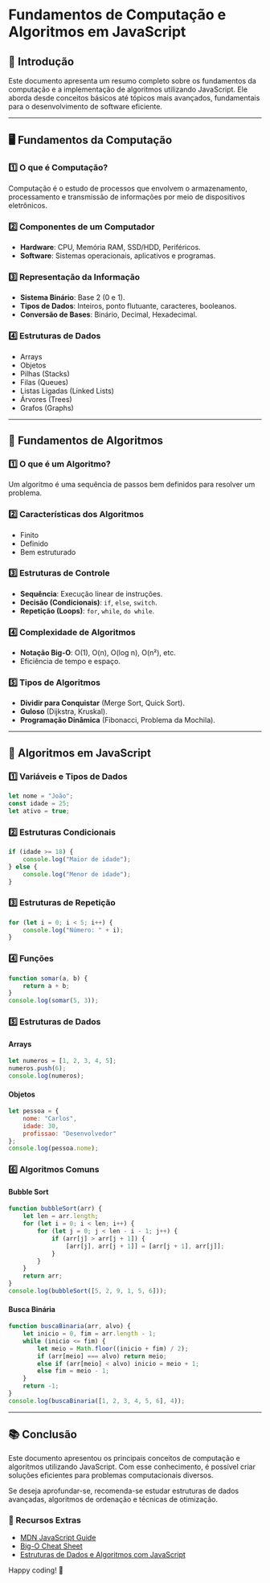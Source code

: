 # Fundamentos de Computação e Algoritmos em JavaScript

## 📌 Introdução
Este documento apresenta um resumo completo sobre os fundamentos da computação e a implementação de algoritmos utilizando JavaScript. Ele aborda desde conceitos básicos até tópicos mais avançados, fundamentais para o desenvolvimento de software eficiente.

---

## 🖥️ Fundamentos da Computação
### 1️⃣ O que é Computação?
Computação é o estudo de processos que envolvem o armazenamento, processamento e transmissão de informações por meio de dispositivos eletrônicos.

### 2️⃣ Componentes de um Computador
- **Hardware**: CPU, Memória RAM, SSD/HDD, Periféricos.
- **Software**: Sistemas operacionais, aplicativos e programas.

### 3️⃣ Representação da Informação
- **Sistema Binário**: Base 2 (0 e 1).
- **Tipos de Dados**: Inteiros, ponto flutuante, caracteres, booleanos.
- **Conversão de Bases**: Binário, Decimal, Hexadecimal.

### 4️⃣ Estruturas de Dados
- Arrays
- Objetos
- Pilhas (Stacks)
- Filas (Queues)
- Listas Ligadas (Linked Lists)
- Árvores (Trees)
- Grafos (Graphs)

---

## 📌 Fundamentos de Algoritmos
### 1️⃣ O que é um Algoritmo?
Um algoritmo é uma sequência de passos bem definidos para resolver um problema.

### 2️⃣ Características dos Algoritmos
- Finito
- Definido
- Bem estruturado

### 3️⃣ Estruturas de Controle
- **Sequência**: Execução linear de instruções.
- **Decisão (Condicionais)**: `if`, `else`, `switch`.
- **Repetição (Loops)**: `for`, `while`, `do while`.

### 4️⃣ Complexidade de Algoritmos
- **Notação Big-O**: O(1), O(n), O(log n), O(n²), etc.
- Eficiência de tempo e espaço.

### 5️⃣ Tipos de Algoritmos
- **Dividir para Conquistar** (Merge Sort, Quick Sort).
- **Guloso** (Dijkstra, Kruskal).
- **Programação Dinâmica** (Fibonacci, Problema da Mochila).

---

## 🚀 Algoritmos em JavaScript

### 1️⃣ Variáveis e Tipos de Dados
```js
let nome = "João";
const idade = 25;
let ativo = true;
```

### 2️⃣ Estruturas Condicionais
```js
if (idade >= 18) {
    console.log("Maior de idade");
} else {
    console.log("Menor de idade");
}
```

### 3️⃣ Estruturas de Repetição
```js
for (let i = 0; i < 5; i++) {
    console.log("Número: " + i);
}
```

### 4️⃣ Funções
```js
function somar(a, b) {
    return a + b;
}
console.log(somar(5, 3));
```

### 5️⃣ Estruturas de Dados
#### Arrays
```js
let numeros = [1, 2, 3, 4, 5];
numeros.push(6);
console.log(numeros);
```

#### Objetos
```js
let pessoa = {
    nome: "Carlos",
    idade: 30,
    profissao: "Desenvolvedor"
};
console.log(pessoa.nome);
```

### 6️⃣ Algoritmos Comuns
#### Bubble Sort
```js
function bubbleSort(arr) {
    let len = arr.length;
    for (let i = 0; i < len; i++) {
        for (let j = 0; j < len - i - 1; j++) {
            if (arr[j] > arr[j + 1]) {
                [arr[j], arr[j + 1]] = [arr[j + 1], arr[j]];
            }
        }
    }
    return arr;
}
console.log(bubbleSort([5, 2, 9, 1, 5, 6]));
```

#### Busca Binária
```js
function buscaBinaria(arr, alvo) {
    let inicio = 0, fim = arr.length - 1;
    while (inicio <= fim) {
        let meio = Math.floor((inicio + fim) / 2);
        if (arr[meio] === alvo) return meio;
        else if (arr[meio] < alvo) inicio = meio + 1;
        else fim = meio - 1;
    }
    return -1;
}
console.log(buscaBinaria([1, 2, 3, 4, 5, 6], 4));
```

---

## 📚 Conclusão
Este documento apresentou os principais conceitos de computação e algoritmos utilizando JavaScript. Com esse conhecimento, é possível criar soluções eficientes para problemas computacionais diversos.

Se deseja aprofundar-se, recomenda-se estudar estruturas de dados avançadas, algoritmos de ordenação e técnicas de otimização.

### 🔗 Recursos Extras
- [MDN JavaScript Guide](https://developer.mozilla.org/pt-BR/docs/Web/JavaScript)
- [Big-O Cheat Sheet](https://www.bigocheatsheet.com/)
- [Estruturas de Dados e Algoritmos com JavaScript](https://eloquentjavascript.net/)

Happy coding! 🚀
